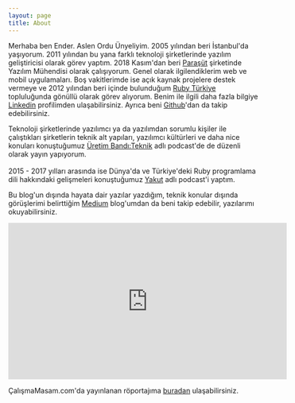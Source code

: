 ```yaml
---
layout: page
title: About
---
```


<p class="message">
  Merhaba ben Ender. Aslen Ordu Ünyeliyim. 2005 yılından beri İstanbul'da yaşıyorum. 2011 yılından bu yana farklı teknoloji şirketlerinde yazılım geliştiricisi olarak görev yaptım. 2018 Kasım'dan beri <a href="https://parasut.com/">Paraşüt</a> şirketinde Yazılım Mühendisi olarak çalışıyorum. Genel olarak ilgilendiklerim web ve mobil uygulamaları. Boş vakitlerimde ise açık kaynak projelere destek vermeye ve 2012 yılından beri içinde bulunduğum <a href="https://rubyturkiye.org/">Ruby Türkiye</a> topluluğunda gönüllü olarak görev alıyorum. Benim ile ilgili daha fazla bilgiye <a href="https://www.linkedin.com/in/enderahmetyurt/">Linkedin</a> profilimden ulaşabilirsiniz. Ayrıca beni <a href="https://github.com/enderahmetyurt">Github</a>'dan da takip edebilirsiniz.
</p>

<p class="message">
  Teknoloji şirketlerinde yazılımcı ya da yazılımdan sorumlu kişiler ile çalıştıkları şirketlerin teknik alt yapıları, yazılımcı kültürleri ve daha nice konuları konuştuğumuz
  <a href="https://uretimbandi.com/">Üretim Bandı:Teknik</a> adlı podcast'de de düzenli olarak yayın yapıyorum.
  <br>
  <br>
  2015 - 2017 yılları arasında ise Dünya'da ve Türkiye'deki Ruby programlama dili hakkındaki gelişmeleri konuştuğumuz <a href="https://yakutrb.com/">Yakut</a> adlı podcast'i yaptım.
</p>

<p class="message">
  Bu blog'un dışında hayata dair yazılar yazdığım, teknik konular dışında görüşlerimi belirttiğim
  <a href="https://medium.com/@ndrx">Medium</a> blog'umdan da
  beni takip edebilir, yazılarımı okuyabilirsiniz.
</p>

<p class="message" style="text-align: center;">
  <iframe width="560" height="315" src="https://www.youtube.com/embed/cBdwlPcjzjQ" frameborder="0" allow="autoplay; encrypted-media" allowfullscreen></iframe>
</p>

<p class="message">
  ÇalışmaMasam.com'da yayınlanan röportajıma <a href="https://calismamasam.com/ender-ahmet-yurt">buradan</a>
  ulaşabilirsiniz.
</p>
